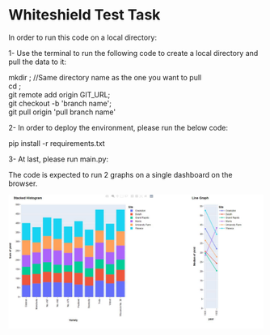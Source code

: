 # Whiteshield Test Task

In order to run this code on a local directory:

1- Use the terminal to run the following code to create a local directory and pull the data to it:

mkdir <directory name> ;  //Same directory name as the one you want to pull <br>
cd <directory name>;<br>
git remote add origin GIT_URL;<br>
git checkout -b 'branch name';<br>
git pull origin 'pull branch name' <br>

2- In order to deploy the environment, please run the below code:

pip install -r requirements.txt

3- At last, please run main.py:

The code is expected to run 2 graphs on a single dashboard on the browser.
  
![plot](https://github.com/MichelAzar2021/WP/blob/ed587afca23e709ad624e52015aac7fc6b80f3e2/Dashboard-WhiteshieldPartners.JPG)


